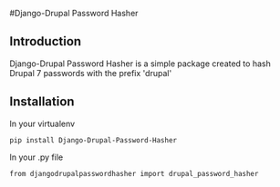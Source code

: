 #Django-Drupal Password Hasher

## Introduction

Django-Drupal Password Hasher is a simple package created to hash Drupal 7 passwords with the prefix 'drupal'

## Installation

In your virtualenv

    pip install Django-Drupal-Password-Hasher     

In your .py file

    from djangodrupalpasswordhasher import drupal_password_hasher
